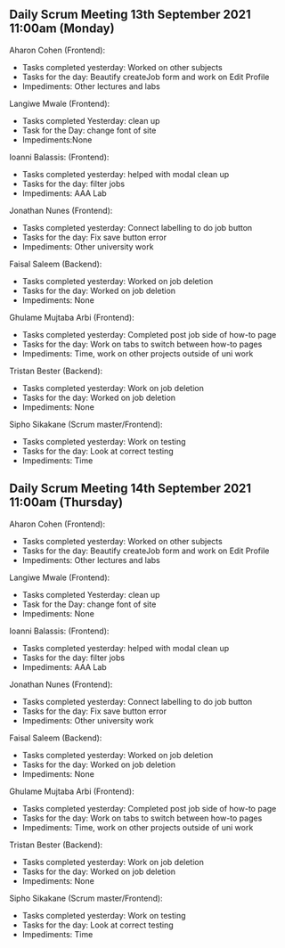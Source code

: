 ## Daily Scrum Meeting 13th September 2021 11:00am (Monday)

Aharon Cohen (Frontend):
- Tasks completed yesterday: Worked on other subjects
- Tasks for the day: Beautify createJob form and work on Edit Profile
- Impediments: Other lectures and labs

Langiwe Mwale (Frontend):
- Tasks completed Yesterday: clean up 
- Task for the Day: change font of site
- Impediments:None

Ioanni Balassis: (Frontend):
- Tasks completed yesterday: helped with modal clean up
- Tasks for the day: filter jobs
- Impediments: AAA Lab

Jonathan Nunes (Frontend):
- Tasks completed yesterday: Connect labelling to do job button
- Tasks for the day: Fix save button error
- Impediments: Other university work

Faisal Saleem (Backend):
- Tasks completed yesterday: Worked on job deletion
- Tasks for the day: Worked on job deletion
- Impediments: None

Ghulame Mujtaba Arbi (Frontend):
- Tasks completed yesterday: Completed post job side of how-to page
- Tasks for the day: Work on tabs to switch between how-to pages
- Impediments: Time, work on other projects outside of uni work

Tristan Bester (Backend):
- Tasks completed yesterday: Work on job deletion
- Tasks for the day: Worked on job deletion
- Impediments: None

Sipho Sikakane (Scrum master/Frontend):
- Tasks completed yesterday: Work on testing
- Tasks for the day: Look at correct testing
- Impediments: Time

## Daily Scrum Meeting 14th September 2021 11:00am (Thursday)

Aharon Cohen (Frontend):
- Tasks completed yesterday: Worked on other subjects
- Tasks for the day: Beautify createJob form and work on Edit Profile
- Impediments: Other lectures and labs

Langiwe Mwale (Frontend):
- Tasks completed Yesterday: clean up 
- Task for the Day: change font of site
- Impediments: None

Ioanni Balassis: (Frontend):
- Tasks completed yesterday: helped with modal clean up
- Tasks for the day: filter jobs
- Impediments: AAA Lab

Jonathan Nunes (Frontend):
- Tasks completed yesterday: Connect labelling to do job button
- Tasks for the day: Fix save button error
- Impediments: Other university work

Faisal Saleem (Backend):
- Tasks completed yesterday: Worked on job deletion
- Tasks for the day: Worked on job deletion
- Impediments: None

Ghulame Mujtaba Arbi (Frontend):
- Tasks completed yesterday: Completed post job side of how-to page
- Tasks for the day: Work on tabs to switch between how-to pages
- Impediments: Time, work on other projects outside of uni work

Tristan Bester (Backend):
- Tasks completed yesterday: Work on job deletion
- Tasks for the day: Worked on job deletion
- Impediments: None

Sipho Sikakane (Scrum master/Frontend):
- Tasks completed yesterday: Work on testing
- Tasks for the day: Look at correct testing
- Impediments: Time
